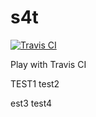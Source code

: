 # s4t
[![Travis CI](https://travis-ci.org/xu0101/s4t.svg?branch=master)](https://travis-ci.org/xu0101/s4t)

Play with Travis CI

TEST1
test2

est3
test4
